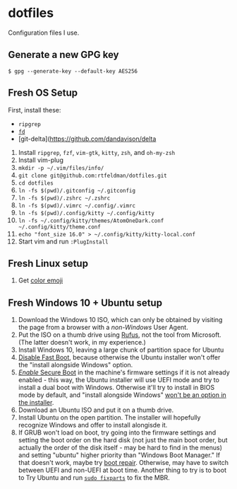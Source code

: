 dotfiles
========

Configuration files I use.

## Generate a new GPG key

```
$ gpg --generate-key --default-key AES256
```

## Fresh OS Setup

First, install these:
* `ripgrep`
* [`fd`](https://github.com/sharkdp/fd#installation)
* [git-delta](https://github.com/dandavison/delta

1. Install `ripgrep`, `fzf`, `vim-gtk`, `kitty`, `zsh`, and `oh-my-zsh`
2. Install vim-plug
3. `mkdir -p ~/.vim/files/info/`
4. `git clone git@github.com:rtfeldman/dotfiles.git`
5. `cd dotfiles`
6. `ln -fs $(pwd)/.gitconfig ~/.gitconfig`
7. `ln -fs $(pwd)/.zshrc ~/.zshrc`
8. `ln -fs $(pwd)/.vimrc ~/.config/.vimrc`
9. `ln -fs $(pwd)/.config/kitty ~/.config/kitty`
10. `ln -fs ~/.config/kitty/themes/AtomOneDark.conf ~/.config/kitty/theme.conf`
11. `echo "font_size 16.0" > ~/.config/kitty/kitty-local.conf`
12. Start vim and run `:PlugInstall`

## Fresh Linux setup

1. Get [color emoji](https://victor.kropp.name/blog/emoji-on-linux/)

## Fresh Windows 10 + Ubuntu setup

1. Download the Windows 10 ISO, which can only be obtained by visiting the page from a browser with a *non-Windows* User Agent.
2. Put the ISO on a thumb drive using [Rufus](https://rufus.ie), not the tool from Microsoft. (The latter doesn't work, in my experience.)
3. Install Windows 10, leaving a large chunk of partition space for Ubuntu
4. [Disable Fast Boot](https://www.windowscentral.com/how-disable-windows-10-fast-startup), because otherwise the Ubuntu installer won't offer the "install alongside Windows" option.
5. [*Enable* Secure Boot](https://www.appgeeker.com/recovery/disable-uefi-secure-boot-in-windows-10.html) in the machine's firmware settings if it is not already enabled - this way, the Ubuntu installer will use UEFI mode and try to install a dual boot with Windows. Otherwise it'll try to install in BIOS mode by default, and "install alongside Windows" [won't be an option in the installer](https://ubuntuforums.org/showthread.php?t=2309806).
6. Download an Ubuntu ISO and put it on a thumb drive.
7. Install Ubuntu on the open partition. The installer will hopefully recognize Windows and offer to install alongisde it.
8. If GRUB won't load on boot, try going into the firmware settings and setting the boot order on the hard disk (not just the main boot order, but actually the order of the disk itself - may be hard to find in the menus) and setting "ubuntu" higher priority than "Windows Boot Manager." If that doesn't work, maybe try [boot repair](https://www.howtogeek.com/114884/how-to-repair-grub2-when-ubuntu-wont-boot/). Otherwise, may have to switch between UEFI and non-UEFI at boot time. Another thing to try is to boot to Try Ubuntu and run [`sudo fixparts`](https://askubuntu.com/a/289233) to fix the MBR.
